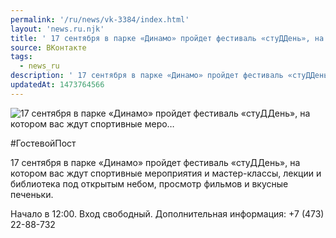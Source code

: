 ```yaml
---
permalink: '/ru/news/vk-3384/index.html'
layout: 'news.ru.njk'
title: ' 17 сентября в парке «Динамо» пройдет фестиваль «стуДДень», на котором вас ждут спортивные меро…'
source: ВКонтакте
tags:
  - news_ru
description: ' 17 сентября в парке «Динамо» пройдет фестиваль «стуДДень», на котором вас ждут спортивные меро…'
updatedAt: 1473764566
---
```

![ 17 сентября в парке «Динамо» пройдет фестиваль «стуДДень», на котором вас ждут спортивные меро…](https://sun9-68.userapi.com/impf/c631816/v631816484/4eb34/7lGi1vBq7qY.jpg?size=968x544&quality=96&proxy=1&sign=d19a2d9376b94ed68f04f5fde07c34ee&c_uniq_tag=eUQcQzs5WbGnSdhy1affvI-nIP1cx_tLKpHOae9XWGo&type=album)

#ГостевойПост

17 сентября в парке «Динамо» пройдет фестиваль «стуДДень», на котором вас ждут спортивные мероприятия и мастер-классы, лекции и библиотека под открытым небом, просмотр фильмов и вкусные печеньки.

Начало в 12:00. Вход свободный.
Дополнительная информация: +7 (473) 22-88-732
